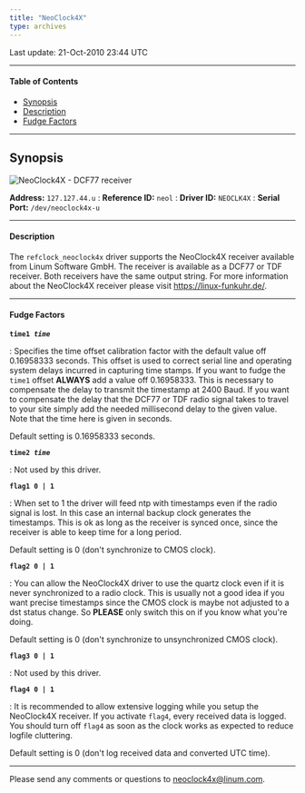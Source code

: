 ```yaml
---
title: "NeoClock4X"
type: archives
---
```


Last update: 21-Oct-2010 23:44 UTC

* * *

#### Table of Contents

*   [Synopsis](/archives/drivers/driver44/#synopsis)
*   [Description](/archives/drivers/driver44/#description)
*   [Fudge Factors](/archives/drivers/driver44/#fudge-factors)

* * *


## Synopsis

![NeoClock4X - DCF77 receiver](/archives/pic/neoclock4x.gif) 

**Address:** <code>127.127.44.u</code>
: **Reference ID:** `neol`
: **Driver ID:**  `NEOCLK4X`
: **Serial Port:**  `/dev/neoclock4x-u`

* * *

#### Description

The `refclock_neoclock4x` driver supports the NeoClock4X receiver available from Linum Software GmbH. The receiver is available as a DCF77 or TDF receiver. Both receivers have the same output string. For more information about the NeoClock4X receiver please visit https://linux-funkuhr.de/.

* * *

#### Fudge Factors

<code>**time1 _time_**</code>

: Specifies the time offset calibration factor with the default value off 0.16958333 seconds. This offset is used  to correct serial line and operating system delays incurred in capturing time stamps. If you want to fudge the `time1` offset **ALWAYS** add a value off 0.16958333. This is necessary to compensate the delay to transmit the timestamp at 2400 Baud. If you want to compensate the delay that the DCF77 or TDF radio signal takes to travel to your site simply add the needed millisecond delay to the given value. Note that the time here is given in seconds.

Default setting is 0.16958333 seconds.

<code>**time2 _time_**</code>

: Not used by this driver.

<code>**flag1 0 | 1**</code>

: When set to 1 the driver will feed ntp with timestamps even if the radio signal is lost. In this case an internal backup clock generates the timestamps. This is ok as long as the receiver is synced once, since the receiver is able to keep time for a long period.

Default setting is 0 (don't synchronize to CMOS clock).

<code>**flag2 0 | 1**</code>

: You can allow the NeoClock4X driver to use the quartz clock even if it is never synchronized to a radio clock. This is usually not a good idea if you want precise timestamps since the CMOS clock is maybe not adjusted to a dst status change. So **PLEASE** only switch this on if you know what you're doing.

Default setting is 0 (don't synchronize to unsynchronized CMOS clock).

<code>**flag3 0 | 1**</code>

: Not used by this driver.

<code>**flag4 0 | 1**</code>

: It is recommended to allow extensive logging while you setup the NeoClock4X receiver. If you activate `flag4`, every received data is logged. You should turn off `flag4` as soon as the clock works as expected to reduce logfile cluttering.

Default setting is 0 (don't log received data and converted UTC time).

* * *

Please send any comments or questions to [neoclock4x@linum.com](mailto:neoclock4@linum.com).